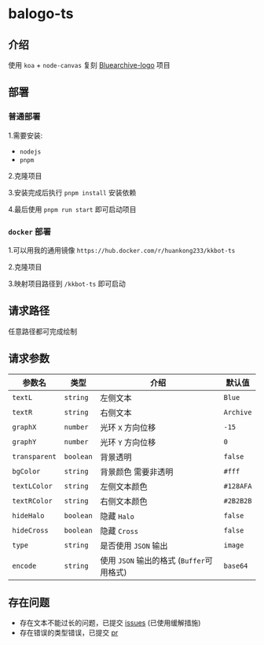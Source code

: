 # balogo-ts

## 介绍

使用 `koa` + `node-canvas` 复刻 [Bluearchive-logo](https://github.com/nulla2011/Bluearchive-logo) 项目

## 部署

### 普通部署 

1.需要安装:
- `nodejs`
- `pnpm`

2.克隆项目

3.安装完成后执行 `pnpm install` 安装依赖

4.最后使用 `pnpm run start` 即可启动项目

### `docker` 部署

1.可以用我的通用镜像 `https://hub.docker.com/r/huankong233/kkbot-ts`

2.克隆项目

3.映射项目路径到 `/kkbot-ts` 即可启动

## 请求路径

任意路径都可完成绘制

## 请求参数

| 参数名        | 类型      | 介绍                                      | 默认值    |
| ------------- | --------- | ----------------------------------------- | --------- |
| `textL`       | `string`  | 左侧文本                                  | `Blue`    |
| `textR`       | `string`  | 右侧文本                                  | `Archive` |
| `graphX`      | `number`  | 光环 `X` 方向位移                         | `-15`     |
| `graphY`      | `number`  | 光环 `Y` 方向位移                         | `0`       |
| `transparent` | `boolean` | 背景透明                                  | `false`   |
| `bgColor`     | `string`  | 背景颜色 需要非透明                       | `#fff`    |
| `textLColor`  | `string`  | 左侧文本颜色                              | `#128AFA` |
| `textRColor`  | `string`  | 右侧文本颜色                              | `#2B2B2B` |
| `hideHalo`    | `boolean` | 隐藏 `Halo`                               | `false`   |
| `hideCross`   | `boolean` | 隐藏 `Cross`                              | `false`   |
| `type`        | `string`  | 是否使用 `JSON` 输出                      | `image`   |
| `encode`      | `string`  | 使用 `JSON` 输出的格式 (`Buffer`可用格式) | `base64`  |

## 存在问题

- 存在文本不能过长的问题，已提交 [issues](https://github.com/Automattic/node-canvas/issues/2321) (已使用缓解措施)
- 存在错误的类型错误，已提交 [pr](https://github.com/Automattic/node-canvas/pull/2322)

